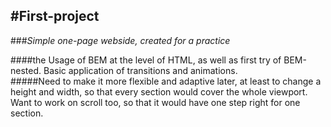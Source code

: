 #First-project  
-----  
###*Simple one-page webside, created for a practice*  

####the Usage of BEM at the level of HTML, as well as first try of BEM-nested. Basic application of transitions and animations.  
#####Need to make it more flexible and adaptive later, at least to change a height and width, so that every section would cover the whole viewport. Want to work on scroll too, so that it would have one step right for one section.  
